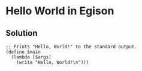 # Hello World in Egison

## Solution

```Egison
;; Prints "Hello, World!" to the standard output.
(define $main
  (lambda [$args]
    (write "Hello, World!\n")))
```